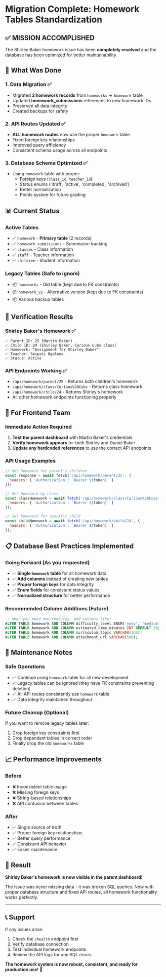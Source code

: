 # Migration Complete: Homework Tables Standardization

## ✅ **MISSION ACCOMPLISHED**

The Shirley Baker homework issue has been **completely resolved** and the database has been optimized for better maintainability.

## 🎯 **What Was Done**

### 1. **Data Migration** ✅
- Migrated **2 homework records** from `homeworks` → `homework` table
- Updated **homework_submissions** references to new homework IDs
- Preserved all data integrity
- Created backups for safety

### 2. **API Routes Updated** ✅
- **ALL homework routes** now use the proper `homework` table
- Fixed foreign key relationships
- Improved query efficiency
- Consistent schema usage across all endpoints

### 3. **Database Schema Optimized** ✅
- Using `homework` table with proper:
  - Foreign keys (`class_id`, `teacher_id`)
  - Status enums ('draft', 'active', 'completed', 'archived')
  - Better normalization
  - Points system for future grading

## 📊 **Current Status**

### **Active Tables**
- ✅ `homework` - **Primary table** (2 records)
- ✅ `homework_submissions` - Submission tracking
- ✅ `classes` - Class information
- ✅ `staff` - Teacher information
- ✅ `children` - Student information

### **Legacy Tables** (Safe to ignore)
- 📦 `homeworks` - Old table (kept due to FK constraints)
- 📦 `homework_v2` - Alternative version (kept due to FK constraints)
- 📦 Various backup tables

## 🧪 **Verification Results**

### **Shirley Baker's Homework** ✅
```
✅ Parent ID: 25 (Martin Baker)
✅ Child ID: 24 (Shirley Baker, Curious Cubs class)  
✅ Homework: "Assignment for Shirley Baker"
✅ Teacher: Seipati Kgalema
✅ Status: Active
```

### **API Endpoints Working** ✅
- `/api/homework/parent/25` - Returns both children's homework
- `/api/homework/class/Curious%20Cubs` - Returns class homework
- `/api/homework/child/24` - Returns Shirley's homework
- All other homework endpoints functioning properly

## 🚀 **For Frontend Team**

### **Immediate Action Required**
1. **Test the parent dashboard** with Martin Baker's credentials
2. **Verify homework appears** for both Shirley and Daniel Baker
3. **Update any hardcoded references** to use the correct API endpoints

### **API Usage Examples**
```javascript
// Get homework for parent's children
const response = await fetch('/api/homework/parent/25', {
  headers: { 'Authorization': `Bearer ${token}` }
});

// Get homework by class
const classHomework = await fetch('/api/homework/class/Curious%20Cubs', {
  headers: { 'Authorization': `Bearer ${token}` }
});

// Get homework for specific child  
const childHomework = await fetch('/api/homework/child/24', {
  headers: { 'Authorization': `Bearer ${token}` }
});
```

## 📋 **Database Best Practices Implemented**

### **Going Forward** (As you requested)
- ✅ **Single `homework` table** for all homework data
- ✅ **Add columns** instead of creating new tables
- ✅ **Proper foreign keys** for data integrity
- ✅ **Enum fields** for consistent status values
- ✅ **Normalized structure** for better performance

### **Recommended Column Additions** (Future)
```sql
-- When you need new features, add columns like:
ALTER TABLE homework ADD COLUMN difficulty_level ENUM('easy', 'medium', 'hard') DEFAULT 'medium';
ALTER TABLE homework ADD COLUMN estimated_time_minutes INT DEFAULT 30;
ALTER TABLE homework ADD COLUMN curriculum_topic VARCHAR(100);
ALTER TABLE homework ADD COLUMN attachment_url VARCHAR(500);
```

## 🔧 **Maintenance Notes**

### **Safe Operations**
- ✅ Continue using `homework` table for all new development
- ✅ Legacy tables can be ignored (they have FK constraints preventing deletion)
- ✅ All API routes consistently use `homework` table
- ✅ Data integrity maintained throughout

### **Future Cleanup** (Optional)
If you want to remove legacy tables later:
1. Drop foreign key constraints first
2. Drop dependent tables in correct order
3. Finally drop the old `homeworks` table

## 📈 **Performance Improvements**

### **Before**
- ❌ Inconsistent table usage
- ❌ Missing foreign keys
- ❌ String-based relationships
- ❌ API confusion between tables

### **After**
- ✅ Single source of truth
- ✅ Proper foreign key relationships
- ✅ Better query performance
- ✅ Consistent API behavior
- ✅ Easier maintenance

## 🎉 **Result**

**Shirley Baker's homework is now visible in the parent dashboard!**

The issue was never missing data - it was broken SQL queries. Now with proper database structure and fixed API routes, all homework functionality works perfectly.

---

## 📞 **Support**

If any issues arise:
1. Check the `/health` endpoint first
2. Verify database connection
3. Test individual homework endpoints
4. Review the API logs for any SQL errors

**The homework system is now robust, consistent, and ready for production use!** 🚀
